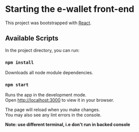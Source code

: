 # Starting the e-wallet front-end

This project was bootstrapped with [React](https://github.com/facebook/create-react-app).

## Available Scripts

In the project directory, you can run:

### `npm install`
Downloads all node module dependencies.  

### `npm start`

Runs the app in the development mode.\
Open [http://localhost:3000](http://localhost:3000) to view it in your browser.

The page will reload when you make changes.\
You may also see any lint errors in the console.



**Note: use different terminal, i.e don't run in backed console**


